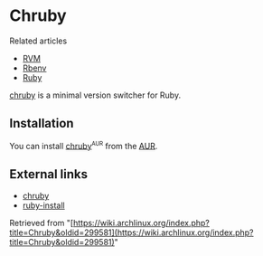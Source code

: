 # Chruby

Related articles

*   [RVM](/index.php/RVM "RVM")
*   [Rbenv](/index.php/Rbenv "Rbenv")
*   [Ruby](/index.php/Ruby "Ruby")

[chruby](https://github.com/postmodern/chruby#readme) is a minimal version switcher for Ruby.

## Installation

You can install [chruby](https://aur.archlinux.org/packages/chruby/)<sup><small>AUR</small></sup> from the [AUR](/index.php/AUR "AUR").

## External links

*   [chruby](https://github.com/postmodern/chruby#readme)
*   [ruby-install](https://github.com/postmodern/ruby-install#readme)

Retrieved from "[https://wiki.archlinux.org/index.php?title=Chruby&oldid=299581](https://wiki.archlinux.org/index.php?title=Chruby&oldid=299581)"